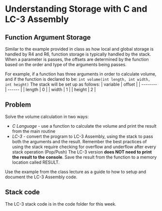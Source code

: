 # Understanding Storage with C and LC-3 Assembly

## Function Argument Storage

Similar to the example provided in class as how local and global storage is handled by R4 and R6, function storage is typically handled by the stack. When a parameter is passes, the offsets are determined by the function based on the order and type of the arguments being passes.

For example, if a function has three arguments in order to calculate volume, and if the function is declared to be:
```int volume(int length, int width, int height)```
The stack will be set up as follows:
| variable | offset |
| -------- | ------ |
| length | 0 |
| width | 1 |
| height | 2 |

## Problem

Solve the volume calculation in two ways:
* *C Language* - use a function to calculate the volume and print the result from the main routine
* *LC-3* - convert the program to LC-3 Assembly, using the stack to pass both the arguments and the result. Remember the best practices of using the stack require checking for overflow and underflow after every stack operation (Pop/Push) The LC-3 version **does NOT need to print the result to the console**. Save the result from the function to a memory location called RESULT.

Use the example from the class lecture as a guide to how to setup and document the LC-3 Assembly code.

## Stack code
The LC-3 stack code is in the code folder for this week.